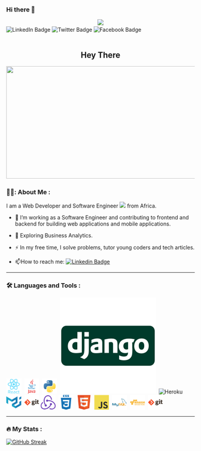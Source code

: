 ### Hi there 👋

<div id="header" align="center">
  <img src="https://media.giphy.com/media/RbDKaczqWovIugyJmW/giphy.gif" width="100"/>
</div>

<div id="badges" align="center>
  <a href="your-linkedin-URL">
    <img src="https://img.shields.io/badge/LinkedIn-blue?style=for-the-badge&logo=linkedin&logoColor=white" alt="LinkedIn Badge"/>
  </a>
  <a>
    <img src="https://img.shields.io/badge/Twitter-blue?style=for-the-badge&logo=twitter&logoColor=white" alt="Twitter Badge"/>
  </a>
  <a>
    <img src="https://img.shields.io/badge/Facebook-blue?style=for-the-badge&logo=facebook&logoColor=white" alt="Facebook Badge"/>
  </a>
</div>
                                                                                                                           
<div id="header" align="center">
  <img src="https://komarev.com/ghpvc/?username=SamZing777&style=flat-square&color=blue" alt=""/>
</div>

<div align="center">
   <h2> Hey There </h2>
</div>
                   
<div align="center">
  <img src="https://media.giphy.com/media/dWesBcTLavkZuG35MI/giphy.gif" width="600" height="300"/>
</div>
                  
                                                                                                
### 👨‍💻: About Me :
                                                                                                
I am a Web Developer and Software Engineer <img src="https://media.giphy.com/media/WUlplcMpOCEmTGBtBW/giphy.gif" width="30"> from Africa.
                                                                                                
- :telescope: I’m working as a Software Engineer and contributing to frontend and backend for building web applications and mobile applications.

- :seedling: Exploring Business Analytics.

- :zap: In my free time, I solve problems, tutor young coders and tech articles.

- :mailbox:How to reach me: [![Linkedin Badge](https://img.shields.io/badge/-kakbar-blue?style=flat&logo=Linkedin&logoColor=white)](your-linkedin-url)
                                                                                                                           
                                                                                                                           
---

### :hammer_and_wrench: Languages and Tools :
                                                                                                                           
<div>
  <img src="https://github.com/devicons/devicon/blob/master/icons/react/react-original-wordmark.svg" title="React" alt="React" width="40" height="40"/>&nbsp;                                                                                                                      
  <img src="https://github.com/devicons/devicon/blob/master/icons/java/java-original-wordmark.svg" title="Java" alt="Java" width="40" height="40"/>&nbsp;
  <img src="https://github.com/devicons/devicon/blob/master/icons/python/python-original.svg" title="Python" alt="Python" width="40" height="40"/>&nbsp;
  <img src="https://github.com/devicons/devicon/blob/master/icons/django/django-original.svg" title="Django" alt="Django" />&nbsp;                             <img src="https://github.com/devicons/devicon/blob/master/icons/heroku/heroku-original" title="Heroku" alt="Heroku" />&nbsp;                                                                                                            
  <img src="https://github.com/devicons/devicon/blob/master/icons/materialui/materialui-original.svg" title="Material UI" alt="Material UI" width="40" height="40"/>&nbsp;

  <img src="https://github.com/devicons/devicon/blob/master/icons/git/git-original-wordmark.svg" title="Git" alt="Git" width="40" height="40"/>
  <img src="https://github.com/devicons/devicon/blob/master/icons/redux/redux-original.svg" title="Redux" alt="Redux " width="40" height="40"/>&nbsp;
  <img src="https://github.com/devicons/devicon/blob/master/icons/css3/css3-plain-wordmark.svg"  title="CSS3" alt="CSS" width="40" height="40"/>&nbsp;
  <img src="https://github.com/devicons/devicon/blob/master/icons/html5/html5-original.svg" title="HTML5" alt="HTML" width="40" height="40"/>&nbsp;
  <img src="https://github.com/devicons/devicon/blob/master/icons/javascript/javascript-original.svg" title="JavaScript" alt="JavaScript" width="40" height="40"/>&nbsp;
  <img src="https://github.com/devicons/devicon/blob/master/icons/mysql/mysql-original-wordmark.svg" title="MySQL"  alt="MySQL" width="40" height="40"/>&nbsp;
  <img src="https://github.com/devicons/devicon/blob/master/icons/amazonwebservices/amazonwebservices-plain-wordmark.svg" title="AWS" alt="AWS" width="40" height="40"/>&nbsp;
  <img src="https://github.com/devicons/devicon/blob/master/icons/git/git-original-wordmark.svg" title="Git" alt="Git" width="40" height="40"/>
</div>                                                                                                                           
                                                                                                                           
---

### :fire: My Stats :
                                                                                                                                             
[![GitHub Streak](http://github-readme-streak-stats.herokuapp.com?user=SamZing777&theme=dark&background=000000)](https://git.io/streak-stats)                                                                                                                                             
                                                                                                                           
                                                                                                                           
